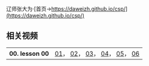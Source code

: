 辽师张大为·[首页->https://daweizh.github.io/csp/](https://daweizh.github.io/csp/)

## 相关视频 ##

<table style="border:0px;width:100%;">
  <tr><th style="border:0px;text-align:left">00. lesson 00</th>
      <td style="border:0px;text-align:right">
        <a href='lesson00/lesson00-01.mp4' target='_blank'>01</a>， 
        <a href='lesson00/lesson00-02.mp4' target='_blank'>02</a>， 
        <a href='lesson00/lesson00-03.mp4' target='_blank'>03</a>， 
        <a href='lesson00/lesson00-04.mp4' target='_blank'>04</a>， 
        <a href='lesson00/lesson00-05.mp4' target='_blank'>05</a>， 
        <a href='lesson00/lesson00-06.mp4' target='_blank'>06</a> 
      </td>
  </tr>
</table>
